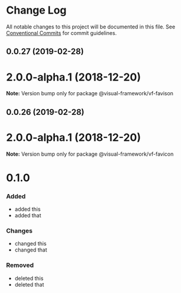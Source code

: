 # Change Log

All notable changes to this project will be documented in this file.
See [Conventional Commits](https://conventionalcommits.org) for commit guidelines.

## 0.0.27 (2019-02-28)



# 2.0.0-alpha.1 (2018-12-20)

**Note:** Version bump only for package @visual-framework/vf-favison





## 0.0.26 (2019-02-28)



# 2.0.0-alpha.1 (2018-12-20)

**Note:** Version bump only for package @visual-framework/vf-favicon





# 0.1.0

### Added
- added this
- added that

### Changes

- changed this
- changed that

### Removed

- deleted this
- deleted that

